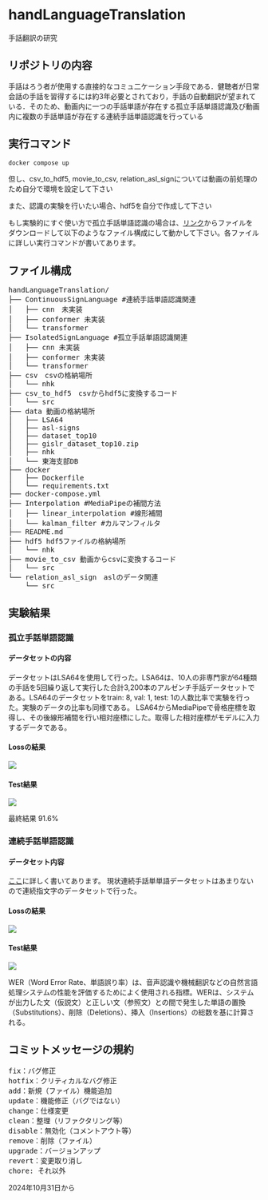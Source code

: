 # handLanguageTranslation
手話翻訳の研究

## リポジトリの内容
手話はろう者が使用する直接的なコミュ二ケーション手段である．健聴者が日常会話の手話を習得するには約3年必要とされており，手話の自動翻訳が望まれている．そのため、動画内に一つの手話単語が存在する孤立手話単語認識及び動画内に複数の手話単語が存在する連続手話単語認識を行っている

## 実行コマンド
```bash
docker compose up
```
但し、csv_to_hdf5, movie_to_csv, relation_asl_signについては動画の前処理のため自分で環境を設定して下さい

また、認識の実験を行いたい場合、hdf5を自分で作成して下さい

もし実験的にすぐ使い方で孤立手話単語認識の場合は、[リンク](https://drive.google.com/file/d/1mQGin0n8W86VYyUIcAdARdt1zrZ4PWDo/view?usp=sharing)からファイルをダウンロードして以下のようなファイル構成にして動かして下さい。各ファイルに詳しい実行コマンドが書いてあります。

## ファイル構成
<pre>
handLanguageTranslation/
├── ContinuousSignLanguage #連続手話単語認識関連
│   ├── cnn　未実装
│   ├── conformer 未実装
│   └── transformer
├── IsolatedSignLanguage #孤立手話単語認識関連
│   ├── cnn 未実装
│   ├── conformer 未実装
│   └── transformer
├── csv　csvの格納場所
│   └── nhk
├── csv_to_hdf5　csvからhdf5に変換するコード
│   └── src
├── data 動画の格納場所
│   ├── LSA64
│   ├── asl-signs
│   ├── dataset_top10
│   ├── gislr_dataset_top10.zip
│   ├── nhk
│   └── 東海支部DB
├── docker
│   ├── Dockerfile
│   └── requirements.txt
├── docker-compose.yml
├── Interpolation #MediaPipeの補間方法
│   ├── linear_interpolation #線形補間
│   └── kalman_filter #カルマンフィルタ
├── README.md
├── hdf5 hdf5ファイルの格納場所
│   └── nhk
├── movie_to_csv 動画からcsvに変換するコード
│   └── src
└── relation_asl_sign　aslのデータ関連
    └── src
</pre>

## 実験結果
### 孤立手話単語認識

#### データセットの内容
データセットはLSA64を使用して行った。LSA64は、10人の非専門家が64種類の手話を5回繰り返して実行した合計3,200本のアルゼンチ手話データセットである。LSA64のデータセットをtrain: 8, val: 1, test: 1の人数比率で実験を行った。実験のデータの比率も同様である。
LSA64からMediaPipeで骨格座標を取得し、その後線形補間を行い相対座標にした。取得した相対座標がモデルに入力するデータである。


#### Lossの結果
![](IsolatedSignLanguage/transformer/reports/figures/transformer_liner_loss.png)

#### Test結果
![](IsolatedSignLanguage/transformer/reports/figures/transformer_test_liner_accuracy.png)

最終結果 91.6%

### 連続手話単語認識

#### データセット内容
[ここ](https://takayama-rado.com/articles/gasl_1.html)に詳しく書いてあります。
現状連続手話単単語データセットはあまりないので連続指文字のデータセットで行った。

#### Lossの結果
![](ContinuousSignLanguage/transformer/reports/figures/transformer_loss.png)

#### Test結果
![](ContinuousSignLanguage/transformer/reports/figures/transformer_test_accuracy.png)

WER（Word Error Rate、単語誤り率）は、音声認識や機械翻訳などの自然言語処理システムの性能を評価するためによく使用される指標。WERは、システムが出力した文（仮説文）と正しい文（参照文）との間で発生した単語の置換（Substitutions）、削除（Deletions）、挿入（Insertions）の総数を基に計算される。


## コミットメッセージの規約
<pre>
fix：バグ修正
hotfix：クリティカルなバグ修正
add：新規（ファイル）機能追加
update：機能修正（バグではない）
change：仕様変更
clean：整理（リファクタリング等）
disable：無効化（コメントアウト等）
remove：削除（ファイル）
upgrade：バージョンアップ
revert：変更取り消し
chore: それ以外
</pre>
2024年10月31日から